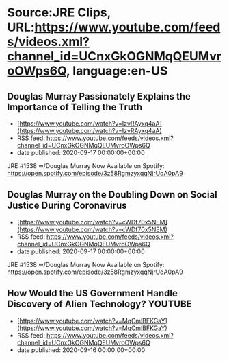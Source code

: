 # Source:JRE Clips, URL:https://www.youtube.com/feeds/videos.xml?channel_id=UCnxGkOGNMqQEUMvroOWps6Q, language:en-US

## Douglas Murray Passionately Explains the Importance of Telling the Truth
 - [https://www.youtube.com/watch?v=IzvRAyxq4aA](https://www.youtube.com/watch?v=IzvRAyxq4aA)
 - RSS feed: https://www.youtube.com/feeds/videos.xml?channel_id=UCnxGkOGNMqQEUMvroOWps6Q
 - date published: 2020-09-17 00:00:00+00:00

JRE #1538 w/Douglas Murray Now Available on Spotify:
https://open.spotify.com/episode/3z58RgmzyxqqNjrUdA0pA9

## Douglas Murray on the Doubling Down on Social Justice During Coronavirus
 - [https://www.youtube.com/watch?v=cWDf70x5NEM](https://www.youtube.com/watch?v=cWDf70x5NEM)
 - RSS feed: https://www.youtube.com/feeds/videos.xml?channel_id=UCnxGkOGNMqQEUMvroOWps6Q
 - date published: 2020-09-17 00:00:00+00:00

JRE #1538 w/Douglas Murray Now Available on Spotify:
https://open.spotify.com/episode/3z58RgmzyxqqNjrUdA0pA9

## How Would the US Government Handle Discovery of Alien Technology? YOUTUBE
 - [https://www.youtube.com/watch?v=MqCmlBFKGaY](https://www.youtube.com/watch?v=MqCmlBFKGaY)
 - RSS feed: https://www.youtube.com/feeds/videos.xml?channel_id=UCnxGkOGNMqQEUMvroOWps6Q
 - date published: 2020-09-16 00:00:00+00:00



